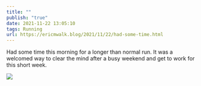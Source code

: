 ```yaml
---
title: ""
publish: "true"
date: 2021-11-22 13:05:10
tags: Running
url: https://ericmwalk.blog/2021/11/22/had-some-time.html
---
```


Had some time this morning for a longer than normal run. It was a welcomed way to clear the mind after a busy weekend and get to work for this short week.

![](https://ericmwalk.blog/uploads/2021/9a3513c689.jpg)